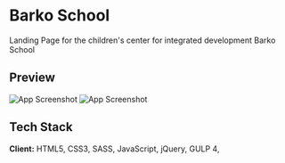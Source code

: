 # Barko School

Landing Page for the children's center for integrated development Barko School

## Preview

![App Screenshot](http://danilarose.net/preview_projects_github/barko-school-home-page.png)
![App Screenshot](http://danilarose.net/preview_projects_github/barko-school-english-page.png)


## Tech Stack

**Client:** HTML5, CSS3, SASS, JavaScript, jQuery, GULP 4,